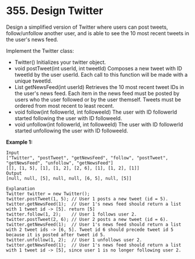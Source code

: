 # 355. Design Twitter

Design a simplified version of Twitter where users can post tweets, follow/unfollow another user, and is able to see the 10 most recent tweets in the user's news feed.

Implement the Twitter class:

* Twitter() Initializes your twitter object.  
* void postTweet(int userId, int tweetId) Composes a new tweet with ID tweetId by the user userId. Each call to this function will be made with a unique tweetId.  
* List<Integer> getNewsFeed(int userId) Retrieves the 10 most recent tweet IDs in the user's news feed. Each item in the news feed must be posted by users who the user followed or by the user themself. Tweets must be ordered from most recent to least recent.  
* void follow(int followerId, int followeeId) The user with ID followerId started following the user with ID followeeId.  
* void unfollow(int followerId, int followeeId) The user with ID followerId started unfollowing the user with ID followeeId.  

**Example 1:**
```
Input
["Twitter", "postTweet", "getNewsFeed", "follow", "postTweet", "getNewsFeed", "unfollow", "getNewsFeed"]
[[], [1, 5], [1], [1, 2], [2, 6], [1], [1, 2], [1]]
Output
[null, null, [5], null, null, [6, 5], null, [5]]

Explanation
Twitter twitter = new Twitter();
twitter.postTweet(1, 5); // User 1 posts a new tweet (id = 5).
twitter.getNewsFeed(1);  // User 1's news feed should return a list with 1 tweet id -> [5]. return [5]
twitter.follow(1, 2);    // User 1 follows user 2.
twitter.postTweet(2, 6); // User 2 posts a new tweet (id = 6).
twitter.getNewsFeed(1);  // User 1's news feed should return a list with 2 tweet ids -> [6, 5]. Tweet id 6 should precede tweet id 5 because it is posted after tweet id 5.
twitter.unfollow(1, 2);  // User 1 unfollows user 2.
twitter.getNewsFeed(1);  // User 1's news feed should return a list with 1 tweet id -> [5], since user 1 is no longer following user 2.
```
